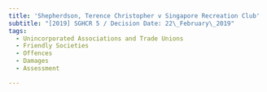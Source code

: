 ```yaml
---
title: 'Shepherdson, Terence Christopher v Singapore Recreation Club'
subtitle: "[2019] SGHCR 5 / Decision Date: 22\_February\_2019"
tags:
  - Unincorporated Associations and Trade Unions
  - Friendly Societies
  - Offences
  - Damages
  - Assessment

---
```

